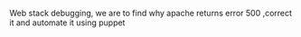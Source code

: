 Web stack debugging, we are to find why apache returns error 500 ,correct it and automate it using puppet